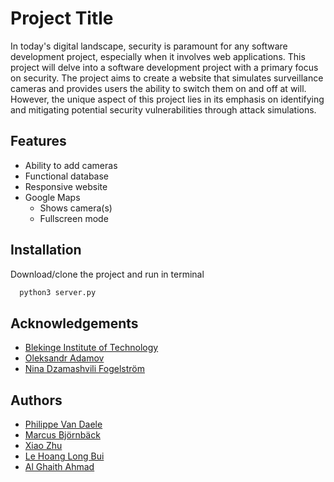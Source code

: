 
# Project Title
In today's digital landscape, security is paramount for any software development project, especially when it involves web applications. This project will delve into a software development project with a primary focus on security. The project aims to create a website that simulates surveillance cameras and provides users the ability to switch them on and off at will. However, the unique aspect of this project lies in its emphasis on identifying and mitigating potential security vulnerabilities through attack simulations.

## Features
- Ability to add cameras
- Functional database
- Responsive website
- Google Maps
    * Shows camera(s)
    * Fullscreen mode




## Installation

Download/clone the project and run in terminal

```bash
  python3 server.py
```
    
## Acknowledgements

- [Blekinge Institute of Technology](www.bth.se)
- [Oleksandr Adamov](https://www.bth.se/?s=Oleksandr%20Adamov&searchtype=employee)
- [Nina Dzamashvili Fogelström](https://www.bth.se/?s=Oleksandr+Adamov&searchtype=employee&employee-filter=&s=Nina+Dzamashvili+Fogelstr%C3%B6m+)


## Authors

- [Philippe Van Daele](https://www.github.com/PhilippeDaele)
- [Marcus Björnbäck](https://www.github.com/PhilippeDaele)
- [Xiao Zhu](https://www.github.com/PhilippeDaele)
- [Le Hoang Long Bui](https://www.github.com/PhilippeDaele)
- [Al Ghaith Ahmad](https://www.github.com/PhilippeDaele)

